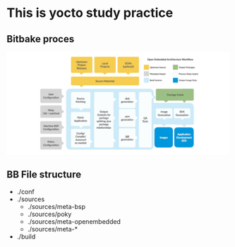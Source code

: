 # This is yocto study practice

## Bitbake proces
![](docs/bitbake.jpg)

## BB File structure
- ./conf
- ./sources
  - ./sources/meta-bsp
  - ./sources/poky
  - ./sources/meta-openembedded
  - ./sources/meta-* 
- ./build